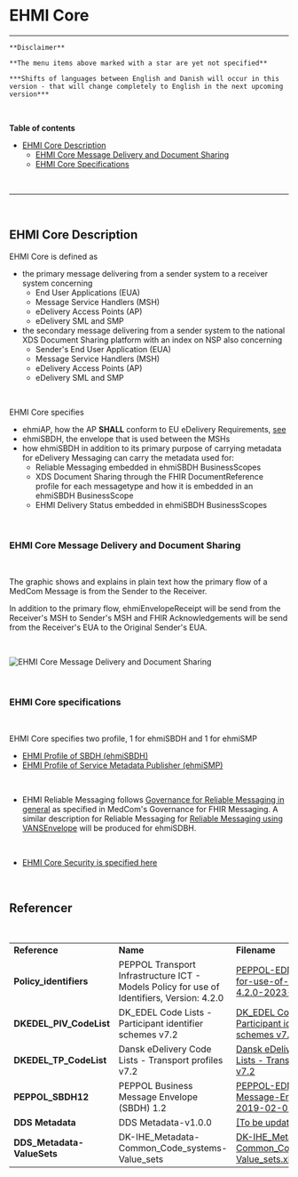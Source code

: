 # EHMI Core

***

    **Disclaimer** 
    
    **The menu items above marked with a star are yet not specified**
    
    ***Shifts of languages between English and Danish will occur in this version - that will change completely to English in the next upcoming version***
    
<br/> 


**Table of contents**
- [EHMI Core Description](#ehmi-core-description)
    - [EHMI Core Message Delivery and Document Sharing](#ehmi-core-message-delivery-and-document-sharing)
    - [EHMI Core Specifications](#ehmi-core-specifications)

<br/> 

***

<br/> 

## EHMI Core Description

EHMI Core is defined as 
- the primary message delivering from a sender system to a receiver system concerning 
    - End User Applications (EUA)
    - Message Service Handlers (MSH)
    - eDelivery Access Points (AP)
    - eDelivery SML and SMP
- the secondary message delivering from a sender system to the national XDS Document Sharing platform with an index on NSP also concerning 
    - Sender's End User Application (EUA)
    - Message Service Handlers (MSH)
    - eDelivery Access Points (AP)
    - eDelivery SML and SMP

<br/> 

EHMI Core specifies 
- ehmiAP, how the AP **SHALL** conform to EU eDelivery Requirements, [see](/ehmiAP/index.md)
- ehmiSBDH, the envelope that is used between the MSHs
- how ehmiSBDH in addition to its primary purpose of carrying metadata for eDelivery Messaging can carry the metadata used for:
    - Reliable Messaging embedded in ehmiSBDH BusinessScopes
    - XDS Document Sharing through the FHIR DocumentReference profile for each messagetype and how it is embedded in an ehmiSBDH BusinessScope
    - EHMI Delivery Status embedded in ehmiSBDH BusinessScopes

<br/> 

### EHMI Core Message Delivery and Document Sharing

<br/> 

The graphic shows and explains in plain text how the primary flow of a MedCom Message is from the Sender to the Receiver.

In addition to the primary flow, ehmiEnvelopeReceipt will be send from the Receiver's MSH to Sender's MSH and FHIR Acknowledgements will be send from the Receiver's EUA to the Original Sender's EUA.

<br/> 

![EHMI Core Message Delivery and Document Sharing](/ehmi/assets/images/1_EHMI_Meddelelsesforsendelse_og_dokumentdeling_1315x563.png)

<br/> 

### EHMI Core specifications

<br/> 

EHMI Core specifies two profile, 1 for ehmiSBDH and 1 for ehmiSMP

- [EHMI Profile of SBDH (ehmiSBDH)](/ehmiSBDH/index.md)
- [EHMI Profile of Service Metadata Publisher (ehmiSMP)](/ehmiSMP/index.md)

<br/> 

- EHMI Reliable Messaging follows <a href="https://medcomdk.github.io/MedCom-FHIR-Communication/assets/documents/020_Governance-for-Reliable-Messaging-in-general.html" target="_blank">Governance for Reliable Messaging in general</a> as specified in MedCom's Governance for FHIR Messaging. A similar description for Reliable Messaging for <a href="https://medcomdk.github.io/MedCom-FHIR-Communication/assets/documents/032_Reliable_Messaging-VANSEnvelope.html" target="_blank">Reliable Messaging using VANSEnvelope</a> will be produced for ehmiSDBH.

<br/> 

- [EHMI Core Security is specified here](../security/security-specification-of-ehmi-core.md)

<br/> 

## Referencer

<br/>

<table>
<tr><td><b>Reference</b></td><td><b>Name</b></td><td><b>Filename</b></td></tr>
<tr><td><b>
Policy_identifiers
</b></td><td>
PEPPOL Transport Infrastructure  ICT - Models  Policy for use of Identifiers, Version: 4.2.0
</td><td>
<a href="https://docs.peppol.eu/edelivery/policies/PEPPOL-EDN-Policy-for-use-of-identifiers-4.2.0-2023-06-19.pdf" target="_blank">PEPPOL-EDN-Policy-for-use-of-identifiers-4.2.0-2023-06-19.pdf</a>
</td></tr>
<tr><td><b>
DKEDEL_PIV_CodeList
</b></td><td>
DK_EDEL Code Lists - Participant identifier schemes v7.2
</td><td>
<a href="../../documents/ecore/eDelivery/DK_EDEL Code Lists - Participant identifier schemes v7.2.xlsx" target="_blank">DK_EDEL Code Lists - Participant identifier schemes v7.2.xlsx</a>
</td></tr>
<tr><td><b>
DKEDEL_TP_CodeList
</b></td><td>
Dansk eDelivery Code Lists - Transport profiles v7.2
</td><td>
<a href="../../documents/ecore/eDelivery/DK_EDEL Code Lists - Transport profiles v7.2.xlsx" target="_blank">Dansk eDelivery Code Lists - Transport profiles v7.2</a>
</td></tr>
<tr><td><b>
PEPPOL_SBDH12
</b></td><td>
PEPPOL Business Message Envelope (SBDH) 1.2
</td><td>
<a href="https://github.com/OpenPEPPOL/documentation/blob/master/TransportInfrastructure/PEPPOL-EDN-Business-Message-Envelope-1.2-2019-02-01.pdf" target="_blank">PEPPOL-EDN-Business-Message-Envelope-1.2-2019-02-01.pdf</a>
</td></tr>
<tr><td><b>
DDS Metadata
</b></td><td>
DDS Metadata-v1.0.0
</td><td>
<a href="" target="_blank">[To be updated]</a>
</td></tr>
<tr><td><b>
DDS_Metadata- ValueSets
</b></td><td>
DK-IHE_Metadata-Common_Code_systems-Value_sets
</td><td>
<a href="https://svn.medcom.dk/svn/releases/Standarder/IHE/OID/DK-IHE_Metadata-Common_Code_systems-Value_sets.xlsx" target="_blank">DK-IHE_Metadata-Common_Code_systems-Value_sets.xlsx</a>
</td></tr>

</table>

<br/>
